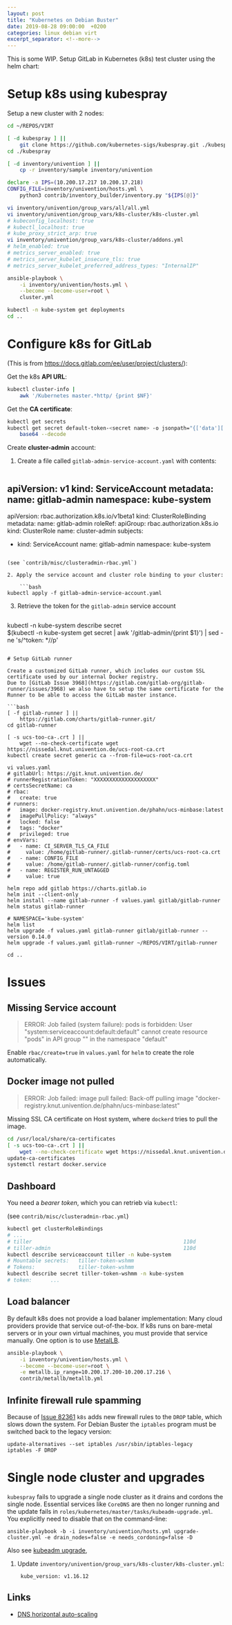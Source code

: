 ```yaml
---
layout: post
title: "Kubernetes on Debian Buster"
date: 2019-08-28 09:00:00  +0200
categories: linux debian virt
excerpt_separator: <!--more-->
---
```


This is some WIP.
Setup GitLab in Kubernetes (k8s) test cluster using the helm chart:

<!--more-->

# Setup k8s using kubespray

Setup a new cluster with 2 nodes:

```bash
cd ~/REPOS/VIRT

[ -d kubespray ] ||
	git clone https://github.com/kubernetes-sigs/kubespray.git ./kubespray
cd ./kubespray

[ -d inventory/univention ] ||
	cp -r inventory/sample inventory/univention

declare -a IPS=(10.200.17.217 10.200.17.218)
CONFIG_FILE=inventory/univention/hosts.yml \
	python3 contrib/inventory_builder/inventory.py "${IPS[@]}"

vi inventory/univention/group_vars/all/all.yml
vi inventory/univention/group_vars/k8s-cluster/k8s-cluster.yml
# kubeconfig_localhost: true
# kubectl_localhost: true
# kube_proxy_strict_arp: true
vi inventory/univention/group_vars/k8s-cluster/addons.yml
# helm_enabled: true
# metrics_server_enabled: true
# metrics_server_kubelet_insecure_tls: true
# metrics_server_kubelet_preferred_address_types: "InternalIP"

ansible-playbook \
	-i inventory/univention/hosts.yml \
	--become --become-user=root \
	cluster.yml

kubectl -n kube-system get deployments
cd ..
```

# Configure k8s for GitLab

(This is from <https://docs.gitlab.com/ee/user/project/clusters/>):

Get the k8s **API URL**:

```bash
kubectl cluster-info |
	awk '/Kubernetes master.*http/ {print $NF}'
```

Get the **CA certificate**:

```bash
kubectl get secrets
kubectl get secret default-token-<secret name> -o jsonpath="{['data']['ca\.crt']}" |
	base64 --decode
```

Create **cluster-admin** account:

1. Create a file called `gitlab-admin-service-account.yaml` with contents:

	```yaml
apiVersion: v1
kind: ServiceAccount
metadata:
  name: gitlab-admin
  namespace: kube-system
---
apiVersion: rbac.authorization.k8s.io/v1beta1
kind: ClusterRoleBinding
metadata:
  name: gitlab-admin
roleRef:
  apiGroup: rbac.authorization.k8s.io
  kind: ClusterRole
  name: cluster-admin
subjects:
- kind: ServiceAccount
  name: gitlab-admin
  namespace: kube-system
```

(see `contrib/misc/clusteradmin-rbac.yml`)

2. Apply the service account and cluster role binding to your cluster:

	```bash
kubectl apply -f gitlab-admin-service-account.yaml
```

3. Retrieve the token for the `gitlab-admin` service account

	```bash
kubectl -n kube-system describe secret \
	$(kubectl -n kube-system get secret | awk '/gitlab-admin/{print $1}') |
	sed -ne 's/^token: *//p'
```

# Setup GitLab runner

Create a customized GitLab runner, which includes our custom SSL certificate used by our internal Docker registry.
Due to [GitLab Issue 3968](https://gitlab.com/gitlab-org/gitlab-runner/issues/3968) we also have to setup the same certificate for the Runner to be able to access the GitLab master instance.

```bash
[ -f gitlab-runner ] ||
	https://gitlab.com/charts/gitlab-runner.git/
cd gitlab-runner

[ -s ucs-too-ca-.crt ] ||
	wget --no-check-certificate wget https://nissedal.knut.univention.de/ucs-root-ca.crt
kubectl create secret generic ca --from-file=ucs-root-ca.crt

vi values.yaml
# gitlabUrl: https://git.knut.univention.de/
# runnerRegistrationToken: "XXXXXXXXXXXXXXXXXXXX"
# certsSecretName: ca
# rbac:
#   create: true
# runners:
#   image: docker-registry.knut.univention.de/phahn/ucs-minbase:latest
#   imagePullPolicy: "always"
#   locked: false
#   tags: "docker"
#   privileged: true
# envVars:
#   - name: CI_SERVER_TLS_CA_FILE
#     value: /home/gitlab-runner/.gitlab-runner/certs/ucs-root-ca.crt
#   - name: CONFIG_FILE
#     value: /home/gitlab-runner/.gitlab-runner/config.toml
#   - name: REGISTER_RUN_UNTAGGED
#     value: true

helm repo add gitlab https://charts.gitlab.io
helm init --client-only
helm install --name gitlab-runner -f values.yaml gitlab/gitlab-runner
helm status gitlab-runner

# NAMESPACE='kube-system'
helm list
helm upgrade -f values.yaml gitlab-runner gitlab/gitlab-runner --version 0.14.0
helm upgrade -f values.yaml gitlab-runner ~/REPOS/VIRT/gitlab-runner

cd ..
```

# Issues

## Missing Service account

> ERROR: Job failed (system failure): pods is forbidden: User "system:serviceaccount:default:default" cannot create resource "pods" in API group "" in the namespace "default"

Enable `rbac/create=true` in `values.yaml` for `helm` to create the role automatically.

## Docker image not pulled

> ERROR: Job failed: image pull failed: Back-off pulling image "docker-registry.knut.univention.de/phahn/ucs-minbase:latest"

Missing SSL CA certificate on Host system, where `dockerd` tries to pull the
image.

```bash
cd /usr/local/share/ca-certificates
[ -s ucs-too-ca-.crt ] ||
	wget --no-check-certificate wget https://nissedal.knut.univention.de/ucs-root-ca.crt
update-ca-certificates
systemctl restart docker.service
```

## Dashboard

You need a *bearer token*, which you can retrieb via `kubectl`:

(see `contrib/misc/clusteradmin-rbac.yml`)

```bash
kubectl get clusterRoleBindings
# ...
# tiller                                                 110d
# tiller-admin                                           110d
kubectl describe serviceaccount tiller -n kube-system
# Mountable secrets:   tiller-token-wshmm
# Tokens:              tiller-token-wshmm
kubectl describe secret tiller-token-wshmm -n kube-system
# token:      ...
```

## Load balancer

By default k8s does not provide a load balaner implementation:
Many cloud providers provide that service out-of-the-box.
If k8s runs on bare-metal servers or in your own virtual machines, you must provide that service manually.
One option is to use [MetalLB](https://metallb.universe.tf/).

```bash
ansible-playbook \
	-i inventory/univention/hosts.yml \
	--become --become-user=root \
	-e metallb.ip_range=10.200.17.200-10.200.17.216 \
	contrib/metallb/metallb.yml
```

## Infinite firewall rule spamming

Because of [Issue 82361](https://github.com/kubernetes/kubernetes/issues/82361) `k8s` adds new firewall rules to the `DROP` table, which slows down the system.
For Debian Buster the `iptables` program must be switched back to the legacy version:

	update-alternatives --set iptables /usr/sbin/iptables-legacy
	iptables -F DROP

# Single node cluster and upgrades

`kubespray` fails to upgrade a single node cluster as it drains and cordons the single node.
Essential services like `CoreDNS` are then no longer running and the update fails in `roles/kubernetes/master/tasks/kubeadm-upgrade.yml`.
You explicitly need to disable that on the command-line:

	ansible-playbook -b -i inventory/univention/hosts.yml upgrade-cluster.yml -e drain_nodes=false -e needs_cordoning=false -D

Also see [kubeadm upgrade](https://kubernetes.io/docs/tasks/administer-cluster/kubeadm/kubeadm-upgrade/),

1. Update `inventory/univention/group_vars/k8s-cluster/k8s-cluster.yml`:

		kube_version: v1.16.12

## Links

* [DNS horizontal auto-scaling](https://kubernetes.io/docs/tasks/administer-cluster/dns-horizontal-autoscaling/)

